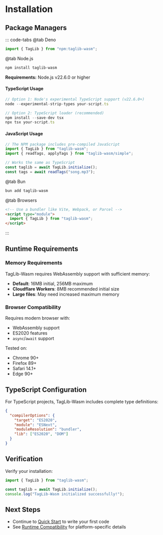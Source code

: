 # Installation

## Package Managers

::: code-tabs @tab Deno

```typescript
import { TagLib } from "npm:taglib-wasm";
```

@tab Node.js

```bash
npm install taglib-wasm
```

**Requirements:** Node.js v22.6.0 or higher

#### TypeScript Usage

```typescript
// Option 1: Node's experimental TypeScript support (v22.6.0+)
node --experimental-strip-types your-script.ts

// Option 2: TypeScript loader (recommended)
npm install --save-dev tsx
npx tsx your-script.ts
```

#### JavaScript Usage

```javascript
// The NPM package includes pre-compiled JavaScript
import { TagLib } from "taglib-wasm";
import { readTags, applyTags } from "taglib-wasm/simple";

// Works the same as TypeScript
const taglib = await TagLib.initialize();
const tags = await readTags("song.mp3");
```

@tab Bun

```bash
bun add taglib-wasm
```

@tab Browsers

```html
<!-- Use a bundler like Vite, Webpack, or Parcel -->
<script type="module">
  import { TagLib } from "taglib-wasm";
</script>
```

:::

## Runtime Requirements

### Memory Requirements

TagLib-Wasm requires WebAssembly support with sufficient memory:

- **Default**: 16MB initial, 256MB maximum
- **Cloudflare Workers**: 8MB recommended initial size
- **Large files**: May need increased maximum memory

### Browser Compatibility

Requires modern browser with:

- WebAssembly support
- ES2020 features
- `async`/`await` support

Tested on:

- Chrome 90+
- Firefox 89+
- Safari 14.1+
- Edge 90+

## TypeScript Configuration

For TypeScript projects, TagLib-Wasm includes complete type definitions:

```json
{
  "compilerOptions": {
    "target": "ES2020",
    "module": "ESNext",
    "moduleResolution": "bundler",
    "lib": ["ES2020", "DOM"]
  }
}
```

## Verification

Verify your installation:

```typescript
import { TagLib } from "taglib-wasm";

const taglib = await TagLib.initialize();
console.log("TagLib-Wasm initialized successfully!");
```

## Next Steps

- Continue to [Quick Start](./quick-start.md) to write your first code
- See [Runtime Compatibility](/Runtime-Compatibility.md) for platform-specific
  details
